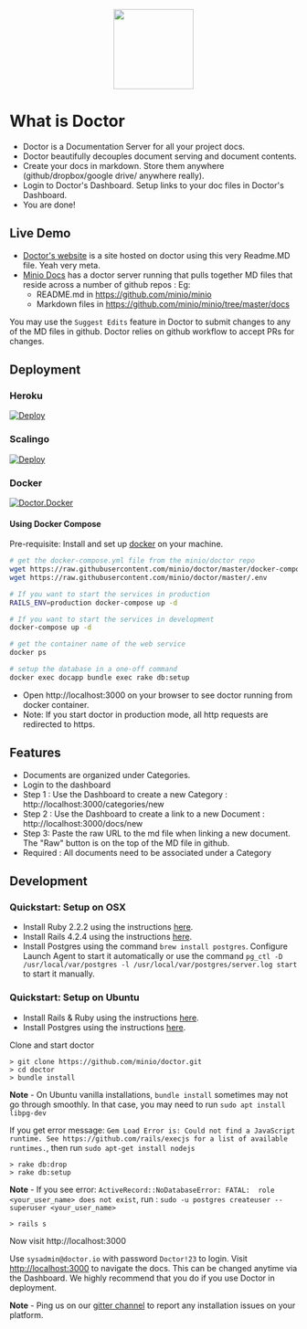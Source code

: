 <p align="center">
<img src="https://github.com/minio/doctor/blob/master/public/Doctor_logo_888x1024.png?raw=true" width="140px">
</p>

# What is Doctor
* Doctor is a Documentation Server for all your project docs.
* Doctor beautifully decouples document serving and document contents.
* Create your docs in markdown. Store them anywhere (github/dropbox/google drive/ anywhere really).
* Login to Doctor's Dashboard. Setup links to your doc files in Doctor's Dashboard.
* You are done!

## Live Demo
* [Doctor's website](http://getdoctor.io) is a site hosted on doctor using this very Readme.MD file. Yeah very meta.
* [Minio Docs](https://docs.minio.io) has a doctor server running that pulls together MD files that reside across a number of github repos :
 Eg:
  * README.md in https://github.com/minio/minio
  * Markdown files in https://github.com/minio/minio/tree/master/docs

You may use the `Suggest Edits` feature in Doctor to submit changes to any of the MD files in github. Doctor relies on github workflow to accept PRs for changes.

## Deployment

### Heroku
[![Deploy](https://www.herokucdn.com/deploy/button.svg)](https://heroku.com/deploy?template=https://github.com/minio/doctor)

### Scalingo
[![Deploy](https://cdn.scalingo.com/deploy/button.svg)](https://my.scalingo.com/deploy?source=https://github.com/minio/doctor)

### Docker
[![Doctor.Docker](https://d207aa93qlcgug.cloudfront.net/1.95.5.qa/img/nav/docker-logo-loggedout.png)](https://hub.docker.com/r/minio/doctor/)

#### Using Docker Compose

Pre-requisite: Install and set up [docker](https://docs.docker.com/engine/installation/) on your machine.

```bash
# get the docker-compose.yml file from the minio/doctor repo
wget https://raw.githubusercontent.com/minio/doctor/master/docker-compose.yml
wget https://raw.githubusercontent.com/minio/doctor/master/.env

# If you want to start the services in production
RAILS_ENV=production docker-compose up -d

# If you want to start the services in development
docker-compose up -d

# get the container name of the web service
docker ps

# setup the database in a one-off command
docker exec docapp bundle exec rake db:setup
```
* Open http://localhost:3000 on your browser to see doctor running from docker container.
* Note: If you start doctor in production mode, all http requests are redirected to https.

## Features
* Documents are organized under Categories.
* Login to the dashboard
* Step 1 : Use the Dashboard to create a new Category : http://localhost:3000/categories/new
* Step 2 : Use the Dashboard to create a link to a new Document : http://localhost:3000/docs/new
* Step 3: Paste the raw URL to the md file when linking a new document. The "Raw" button is on the top of the MD file in github.
* Required : All documents need to be associated under a Category

## Development

### Quickstart: Setup on OSX
* Install Ruby 2.2.2 using the instructions [here](https://rvm.io/rvm/install).
* Install Rails 4.2.4 using the instructions [here](https://rvm.io/rvm/install).
* Install Postgres using the command `brew install postgres`. Configure Launch Agent to start it automatically or use the command `pg_ctl -D /usr/local/var/postgres -l /usr/local/var/postgres/server.log start` to start it manually.

### Quickstart: Setup on Ubuntu
* Install Rails & Ruby using the instructions [here](https://www.digitalocean.com/community/tutorials/how-to-install-ruby-on-rails-on-ubuntu-14-04-using-rvm).
* Install Postgres using the instructions [here](https://www.digitalocean.com/community/tutorials/how-to-install-and-use-postgresql-on-ubuntu-14-04).

Clone and start doctor

```
> git clone https://github.com/minio/doctor.git
> cd doctor
> bundle install
```
**Note** -
On Ubuntu vanilla installations, `bundle install` sometimes may not go through smoothly. In that case, you may need to run `sudo apt install libpg-dev`

If you get error message: `Gem Load Error is: Could not find a JavaScript runtime. See https://github.com/rails/execjs for a list of available runtimes.`, then run `sudo apt-get install nodejs`
```
> rake db:drop
> rake db:setup
```
**Note** -
  If you see error: `ActiveRecord::NoDatabaseError: FATAL:  role <your_user_name> does not exist`,
  run :
  `sudo -u postgres createuser --superuser <your_user_name>`
```
> rails s
```
Now visit http://localhost:3000

Use `sysadmin@doctor.io` with password `Doctor!23` to login. Visit [http://localhost:3000](http://localhost:3000) to navigate the docs. This can be changed anytime via the Dashboard. We highly recommend that you do if you use Doctor in deployment.

**Note** - Ping us on our [gitter channel](https://gitter.im/minio/minio) to report any installation issues on your platform.
